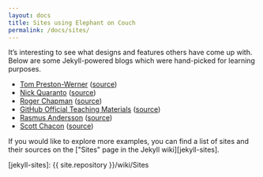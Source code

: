 ```yaml
---
layout: docs
title: Sites using Elephant on Couch
permalink: /docs/sites/
---
```


It’s interesting to see what designs and features others have come up
with. Below are some Jekyll-powered blogs which were hand-picked for
learning purposes.

- [Tom Preston-Werner](http://tom.preston-werner.com/)
    ([source](https://github.com/mojombo/mojombo.github.io))
- [Nick Quaranto](http://quaran.to/)
    ([source](https://github.com/qrush/qrush.github.com))
- [Roger Chapman](http://rogchap.com/)
    ([source](https://github.com/rogchap/rogchap.github.com))
- [GitHub Official Teaching Materials](http://training.github.com)
    ([source](https://github.com/github/training.github.com/tree/7049d7532a6856411e34046aedfce43a4afaf424))
- [Rasmus Andersson](http://rsms.me/)
    ([source](https://github.com/rsms/rsms.github.com))
- [Scott Chacon](http://schacon.github.com)
    ([source](https://github.com/schacon/schacon.github.com))

If you would like to explore more examples, you can find a list of sites
and their sources on the ["Sites" page in the Jekyll wiki][jekyll-sites].

[jekyll-sites]: {{ site.repository }}/wiki/Sites
